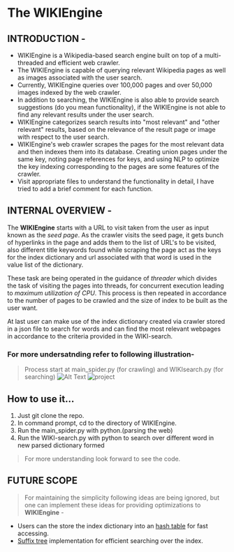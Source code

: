 # The WIKIEngine

## INTRODUCTION -

- WIKIEngine is a Wikipedia-based search engine built on top of a multi-threaded and efficient web crawler. 
- The WIKIEngine is capable of querying relevant Wikipedia pages as well as images associated with the user search. 
- Currently, WIKIEngine queries over 100,000 pages and over 50,000 images indexed by the web crawler. 
- In addition to searching, the WIKIEngine is also able to provide search suggestions (do you mean functionality), if the WIKIEngine is not able to find any relevant results under the user search. 
- WIKIEngine categorizes search results into "most relevant" and "other relevant" results, based on the relevance of the result page or image with respect to the user search. 
- WIKIEngine's web crawler scrapes the pages for the most relevant data and then indexes them into its database. Creating union pages under the same key, noting page references for keys, and using NLP to optimize the key indexing corresponding to the pages are some features of the crawler.
- Visit appropriate files to understand the functionality in detail, I have tried to add a brief comment for each function.

## INTERNAL OVERVIEW -

The **WIKIEngine** starts with a URL to visit taken from the user as input known as the *seed page*. As the crawler visits the seed page, it gets bunch of hyperlinks in the page and adds them to the list of URL's to be visited, also different title keywords found while scraping the page act as the keys for the index dictionary and url associated with that word is used in the value list of the dictionary.

These task are being operated in the guidance of *threader* which divides the task of visiting the pages into threads, for concurrent execution leading to *maximum utilization of CPU*. This process is then repeated in accordance to the number of pages to be crawled and the size of index to be built as the user want. 

At last user can make use of the index dictionary created via crawler stored in a json file to search for words and can find the most relevant webpages in accordance to the criteria provided in the WIKI-search.

### For more undersatnding refer to following illustration- 
> Process start at main_spider.py (for crawling) and WIKIsearch.py (for searching)
![Alt Text](https://drive.google.com/file/d/1AlOrTbZ3rM3IuBuAZ9KiOqoq4x1X_UtH/view?usp=sharing)
![project](https://user-images.githubusercontent.com/30331393/38129174-7fa1bf22-341b-11e8-98a9-0ee809ca1144.png)


## How to use it...
1. Just git clone the repo.
2. In command prompt, cd to the directory of WIKIEngine.
3. Run the main_spider.py with python.(parsing the web)
4. Run the WIKI-search.py with python to search over different word in new parsed dictionary formed
> For more understanding look forward to see the code.

## FUTURE SCOPE

> For maintaining the simplicity following ideas are being ignored, but one can implement these ideas for providing optimizations to **WIKIEngine** -
- Users can the store the index dictionary into an [hash table](https://en.wikipedia.org/wiki/Hash_function) for fast accessing.
- [Suffix tree](https://en.wikipedia.org/wiki/Suffix_tree) implementation for efficient searching over the index. 

